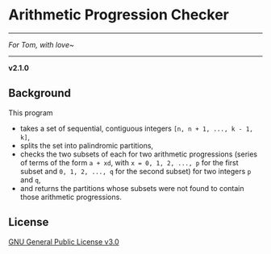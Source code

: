 # Arithmetic Progression Checker
***
*For Tom, with love~*
***

**v2.1.0**

## Background
This program

- takes a set of sequential, contiguous integers `[n, n + 1, ..., k - 1, k]`,
- splits the set into palindromic partitions,
- checks the two subsets of each for two arithmetic progressions (series of terms of the form `a + xd`, with `x =
0, 1, 2, ..., p` for the first subset and `0, 1, 2, ..., q` for the second subset) for two integers `p` and `q`,
- and returns the partitions whose subsets were not found to contain those arithmetic progressions.

## License

[GNU General Public License v3.0](https://www.gnu.org/licenses/gpl-3.0.html)